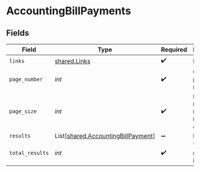 # AccountingBillPayments


## Fields

| Field                                                                              | Type                                                                               | Required                                                                           | Description                                                                        |
| ---------------------------------------------------------------------------------- | ---------------------------------------------------------------------------------- | ---------------------------------------------------------------------------------- | ---------------------------------------------------------------------------------- |
| `links`                                                                            | [shared.Links](../../models/shared/links.md)                                       | :heavy_check_mark:                                                                 | N/A                                                                                |
| `page_number`                                                                      | *int*                                                                              | :heavy_check_mark:                                                                 | Current page number.                                                               |
| `page_size`                                                                        | *int*                                                                              | :heavy_check_mark:                                                                 | Number of items to return in results array.                                        |
| `results`                                                                          | List[[shared.AccountingBillPayment](../../models/shared/accountingbillpayment.md)] | :heavy_minus_sign:                                                                 | N/A                                                                                |
| `total_results`                                                                    | *int*                                                                              | :heavy_check_mark:                                                                 | Total number of items.                                                             |